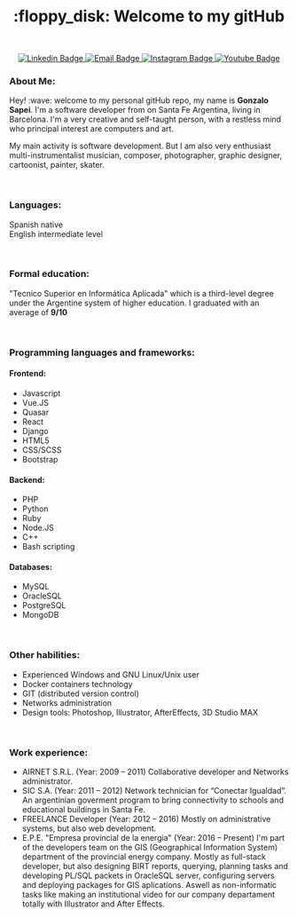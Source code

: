 <h1 align="center"> :floppy_disk: Welcome to my gitHub </h1>
<br/>

<p align="center">
<a target="_blank" href="https://www.linkedin.com/in/gsapei/">
<img src="https://img.shields.io/badge/-LinkedIn-blue?style=for-the-badge&logo=Linkedin&logoColor=white&link=https://www.linkedin.com/in/gsapei" alt="Linkedin Badge">
</a>
<a target="_blank" href="mailto:gsapei@gmail.com">
<img src="https://img.shields.io/badge/-Gmail-orange?&style=for-the-badge&logo=Gmail&logoColor=white&link=maito:tanyaleepr@gmail.com" alt="Email Badge">
</a>
<a target="_blank" href="https://www.instagram.com/gsapei/">
<img src="https://img.shields.io/badge/-Instagram-purple?style=for-the-badge&logo=Instagram&logoColor=white&link=https://www.instagram.com/gsapei/" alt="Instagram Badge">
</a>
<a target="_blank" href="https://www.youtube.com/channel/UCM0-ECPO79IZHA1-jZZxpnw">
<img src="https://img.shields.io/badge/-Youtube-red?style=for-the-badge&logo=Youtube&logoColor=white&link=https://www.youtube.com/channel/UCM0-ECPO79IZHA1-jZZxpnw" alt="Youtube Badge">
</a>  

<h3> About Me: </h3>
<p>
  Hey! :wave: welcome to my personal gitHub repo, my name is <b>Gonzalo Sapei</b>. I'm a software developer from on Santa Fe Argentina, living in Barcelona.
I'm a very creative and self-taught person, with a restless mind who principal interest are computers and art.

My main activity is software development. But I am also very enthusiast multi-instrumentalist musician, composer, photographer, graphic designer, cartoonist, painter, skater.
</p>

<br/>

<h3> Languages: </h3>

<p>
Spanish native<br/>
English intermediate level
</p>

<br/>

<h3> Formal education: </h3>
<p> "Tecnico Superior en Informática Aplicada" which is a third-level degree under the Argentine system of higher education. I graduated with an average of <b>9/10</b> </p>

<br/>


<h3> Programming languages and frameworks: </h3>

<h4> Frontend: </h4>
<ul>
  <li> Javascript </li>
  <li> Vue.JS </li>
  <li> Quasar </li>
  <li> React </li>
  <li> Django </li>
  <li> HTML5 </li>
  <li> CSS/SCSS </li>
  <li> Bootstrap </li>
</ul>

<h4> Backend: </h4>
<ul>
  <li> PHP </li>
  <li> Python </li>
  <li> Ruby </li>
  <li> Node.JS </li>
  <li> C++ </li>
  <li> Bash scripting </li>
</ul>

<h4> Databases: </h4>
<ul>
  <li> MySQL </li>
  <li> OracleSQL </li>
  <li> PostgreSQL </li>
  <li> MongoDB </li>
</ul>

<br/>

<h3> Other habilities: </h3>
<ul>
  <li> Experienced Windows and GNU Linux/Unix user </li>
  <li> Docker containers technology </li>
  <li> GIT (distributed version control) </li>
  <li> Networks administration </li>
  <li> Design tools: Photoshop, Illustrator, AfterEffects, 3D Studio MAX</li>
</ul>

<br/>

<h3> Work experience: </h3>
<ul>
  <li>
  AIRNET S.R.L. (Year: 2009 – 2011) Collaborative developer and Networks administrator.
  </li>

  <li> 
   SIC S.A. (Year: 2011 – 2012) Network technician for “Conectar Igualdad”. An argentinian goverment program to bring connectivity to schools and educational buildings in Santa Fe.
  </li>

  <li>
  FREELANCE Developer (Year: 2012 – 2016) Mostly on administrative systems, but also web development.
  </li>

  <li>
  E.P.E. "Empresa provincial de la energia" (Year: 2016 – Present) I'm part of the developers team on the GIS (Geographical Information System) department of the provincial energy company. Mostly as full-stack developer, but also designing BIRT reports, querying, planning tasks and developing PL/SQL packets in OracleSQL server, configuring servers and deploying packages for GIS aplications. Aswell as non-informatic tasks like making an institutional video for our company departament totally with Illustrator and After Effects.
  </li>
</ul>  
